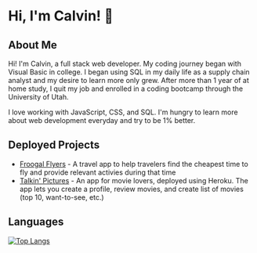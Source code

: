 <h1> Hi, I'm Calvin! 👋</h1>

<!-- <p align='center'>
  <img src='https://img.shields.io/github/last-commit/calvinjdonner' />
</p> -->
     
  ## About Me
   Hi! I'm Calvin, a full stack web developer. My coding journey began with Visual Basic in college. I began using SQL in my daily life as a supply chain analyst and my desire to learn more only grew. After more than 1 year of at home study, I quit my job and enrolled in a coding bootcamp through the University of Utah. 
   
   I love working with JavaScript, CSS, and SQL. I'm hungry to learn more about web development everyday and try to be 1% better.

  ## Deployed Projects
  - [Froogal Flyers](https://jazzmbarry.github.io/project-1/) - A travel app to help travelers find the cheapest time to fly and provide relevant activies during that time
  - [Talkin' Pictures](https://morning-atoll-30577.herokuapp.com/) - An app for movie lovers, deployed using Heroku. The app lets you create a profile, review movies, and create list of movies (top 10, want-to-see, etc.)

## Languages
[![Top Langs](https://github-readme-stats.vercel.app/api/top-langs/?username=calvinjdonner)](https://github.com/calvinjdonner/github-readme-stats)


<!-- ## Weekly Stats -->
